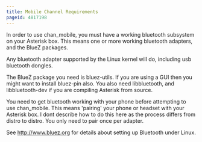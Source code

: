 ```yaml
---
title: Mobile Channel Requirements
pageid: 4817198
---
```


In order to use chan\_mobile, you must have a working bluetooth subsystem on your Asterisk box. This means one or more working bluetooth adapters, and the BlueZ packages. 


Any bluetooth adapter supported by the Linux kernel will do, including usb bluetooth dongles. 


The BlueZ package you need is bluez-utils. If you are using a GUI then you might want to install bluez-pin also. You also need libbluetooth, and libbluetooth-dev if you are compiling Asterisk from source. 


You need to get bluetooth working with your phone before attempting to use chan\_mobile. This means 'pairing' your phone or headset with your Asterisk box. I dont describe how to do this here as the process differs from distro to distro. You only need to pair once per adapter. 


See <http://www.bluez.org> for details about setting up Bluetooth under Linux.

